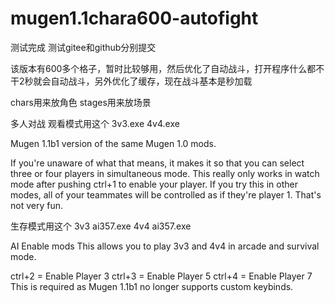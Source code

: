 # mugen1.1chara600-autofight

测试完成
测试gitee和github分别提交

该版本有600多个格子，暂时比较够用，然后优化了自动战斗，打开程序什么都不干2秒就会自动战斗，另外优化了缓存，现在战斗基本是秒加载

chars用来放角色
stages用来放场景

多人对战
观看模式用这个
3v3.exe
4v4.exe

Mugen 1.1b1 version of the same Mugen 1.0 mods.

If you're unaware of what that means, it makes it so that you can select
three or four players in simultaneous mode.  This really only works in
watch mode after pushing ctrl+1 to enable your player.  If you try this
in other modes, all of your teammates will be controlled as if they're
player 1.  That's not very fun.

生存模式用这个
3v3 ai357.exe
4v4 ai357.exe

AI Enable mods
This allows you to play 3v3 and 4v4 in arcade and survival mode.

ctrl+2 = Enable Player 3
ctrl+3 = Enable Player 5
ctrl+4 = Enable Player 7
This is required as Mugen 1.1b1 no longer supports custom keybinds.
